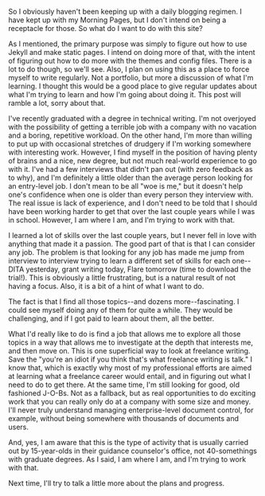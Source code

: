 So I obviously haven't been keeping up with a daily blogging regimen. I have kept up with my Morning Pages, but I don't intend on being a receptacle for those. So what do I want to do with this site?

As I mentioned, the primary purpose was simply to figure out how to use Jekyll and make static pages. I intend on doing more of that, with the intent of figuring out how to do more with the themes and config files. There is a lot to do though, so we'll see. Also, I plan on using this as a place to force myself to write regularly. Not a portfolio, but more a discussion of what I'm learning. I thought this would be a good place to give regular updates about what I'm trying to learn and how I'm going about doing it. This post will ramble a lot, sorry about that.

I've recently graduated with a degree in technical writing. I'm not overjoyed with the possibility of getting a terrible job with a company with no vacation and a boring, repetitive workload. On the other hand, I'm more than willing to put up with occasional stretches of drudgery if I'm working somewhere with interesting work. However, I find myself in the position of having plenty of brains and a nice, new degree, but not much real-world experience to go with it. I've had a few interviews that didn't pan out (with zero feedback as to why), and I'm definitely a little older than the average person looking for an entry-level job. I don't mean to be all "woe is me," but it doesn't help one's confidence when one is older than every person they interview with. The real issue is lack of experience, and I don't need to be told that I should have been working harder to get that over the last couple years while I was in school. However, I am where I am, and I'm trying to work with that.

I learned a lot of skills over the last couple years, but I never fell in love with anything that made it a passion. The good part of that is that I can consider any job. The problem is that looking for any job has made me jump from interview to interview trying to learn a different set of skills for each one--DITA yesterday, grant writing today, Flare tomorrow (time to download the trial!). This is obviously a little frustrating, but is a natural result of not having a focus. Also, it is a bit of a hint of what I want to do.

The fact is that I find all those topics--and dozens more--fascinating. I could see myself doing any of them for quite a while. They would be challenging, and if I got paid to learn about them, all the better.

What I'd really like to do is find a job that allows me to explore all those topics in a way that allows me to investigate at the depth that interests me, and then move on. This is one superficial way to look at freelance writing. Save the "you're an idiot if you think that's what freelance writing is talk." I know that, which is exactly why most of my professional efforts are aimed at learning what a freelance career would entail, and in figuring out what I need to do to get there. At the same time, I'm still looking for good, old fashioned J-O-Bs. Not as a fallback, but as real opportunities to do exciting work that you can really only do at a company with some size and money. I'll never truly understand managing enterprise-level document control, for example, without being somewhere with thousands of documents and users.

And, yes, I am aware that this is the type of activity that is usually carried out by 15-year-olds in their guidance counselor's office, not 40-somethings with graduate degrees. As I said, I am where I am, and I'm trying to work with that.

Next time, I'll try to talk a little more about the plans and progress.

